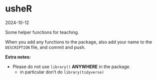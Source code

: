 # usheR

2024-10-12

<!-- Do not manually edit `README.md` -->

<!-- Edit the `README.qmd`, then render. -->

<!-- Also commit and push changes to this and the resulting README.md file. -->

<!-- This makes is easy to incorporate code examples later if we choose. -->

Some helper functions for teaching.

When you add any functions to the package, also add your name to the
`DESCRIPTION` file, and commit and push.

**Extra notes:**

- Please do not use `library()` **ANYWHERE** in the package.
  - in particular don’t do `library(tidyverse)`
